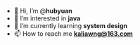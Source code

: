 - 👋 Hi, I’m @**hubyuan**
- 👀 I’m interested in **java**
- 🌱 I’m currently learning **system design**
- 📫 How to reach me **kaliawng@163.com**
